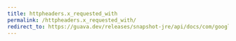 ```yaml
---
title: httpheaders.x_requested_with
permalink: /httpheaders.x_requested_with/
redirect_to: https://guava.dev/releases/snapshot-jre/api/docs/com/google/common/net/HttpHeaders.html#X_REQUESTED_WITH
---
```

